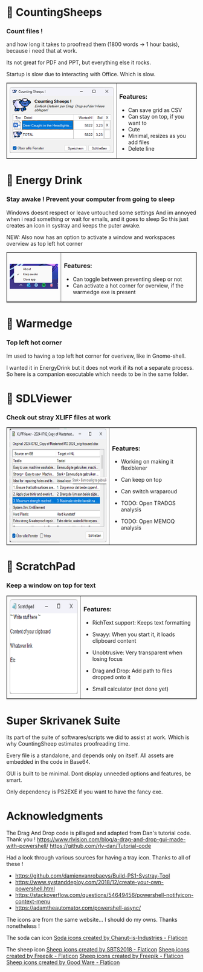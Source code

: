 

# 💽 CountingSheeps

### Count files !

and how long it takes to proofread them (1800 words -> 1 hour basis), because i need that at work.

Its not great for PDF and PPT, but everything else it rocks.

Startup is slow due to interacting with Office. Which is slow.


  <table align="center" border="none">
      <td><img src="https://github.com/teamcons/PS-Whimsiness/blob/main/images/Screenshot CountingSheeps.png"" /></td>
      <td><p>

### Features:
- Can save grid as CSV
- Can stay on top, if you want to
- Cute
- Minimal, resizes as you add files
- Delete line
        </p></td>
  </table>


# 💽 Energy Drink

### Stay awake ! Prevent your computer from going to sleep

Windows doesnt respect or leave untouched some settings
And im annoyed when i read something or wait for emails, and it goes to sleep
So this just creates an icon in systray and keeps the puter awake.

NEW: Also now has an option to activate a window and workspaces overview as top left hot corner


  <table align="center" border="none">
      <td><img src="https://github.com/teamcons/PS-Whimsiness/blob/main/images/Screenshot EDrink.png"" /></td>
      <td><p>

### Features:
- Can toggle between preventing sleep or not
- Can activate a hot corner for overview, if the warmedge exe is present
        </p></td>
  </table>




# 💽 Warmedge

### Top left hot corner

Im used to having a top left hot corner for overivew, like in Gnome-shell.

I wanted it in EnergyDrink but it does not work if its not a separate process.
So here is a companion executable which needs to be in the same folder.


# 💽 SDLViewer

### Check out stray XLIFF files at work

  <table align="center" border="none">
      <td><img  width="300" height="300" src="https://github.com/teamcons/PS-Whimsiness/blob/main/images/Screenshot SDLViewer.png"" /></td>
      <td><p>


### Features:
- Working on making it flexiblener
- Can keep on top
- Can switch wraparoud
- TODO: Open TRADOS analysis
- TODO: Open MEMOQ analysis

    </p></td>
  </table>




# 💽 ScratchPad

### Keep a window on top for text

  <table align="center" border="none">
      <td><img  width="250" height="250" src="https://github.com/teamcons/PS-Whimsiness/blob/main/images/Screenshot ScratchPad.png"" /></td>
      <td><p>

### Features:
- RichText support: Keeps text formatting
- Swayy: When you start it, it loads clipboard content
- Unobtrusive: Very transparent when losing focus
- Drag and Drop: Add path to files dropped onto it
- Small calculator (not done yet)

    </p></td>
  </table>



# Super Skrivanek Suite

Its part of the suite of softwares/scripts we did to assist at work. Which is why CountingSheep estimates proofreading time.

Every file is a standalone, and depends only on itself. All assets are embedded in the code in Base64.

GUI is built to be minimal. Dont display unneeded options and features, be smart.

Only dependency is PS2EXE if you want to have the fancy exe.



# Acknowledgments

The Drag And Drop code is pillaged and adapted from Dan's tutorial code. Thank you !
https://www.rlvision.com/blog/a-drag-and-drop-gui-made-with-powershell/
https://github.com/rlv-dan/Tutorial-code

Had a look through various sources for having a tray icon. Thanks to all of these !
- https://github.com/damienvanrobaeys/Build-PS1-Systray-Tool
- https://www.systanddeploy.com/2018/12/create-your-own-powershell.html
- https://stackoverflow.com/questions/54649456/powershell-notifyicon-context-menu
- https://adamtheautomator.com/powershell-async/

The icons are from the same website... I should do my owns. Thanks nonetheless !

The soda can icon
<a href="https://www.flaticon.com/free-icons/soda" title="soda icons">Soda icons created by Chanut-is-Industries - Flaticon</a>

The sheep icon
<a href="https://www.flaticon.com/free-icons/sheep" title="sheep icons">Sheep icons created by SBTS2018 - Flaticon</a>
<a href="https://www.flaticon.com/free-icons/sheep" title="sheep icons">Sheep icons created by Freepik - Flaticon</a>
<a href="https://www.flaticon.com/free-icons/sheep" title="sheep icons">Sheep icons created by Freepik - Flaticon</a>
<a href="https://www.flaticon.com/free-icons/sheep" title="sheep icons">Sheep icons created by Good Ware - Flaticon</a>



